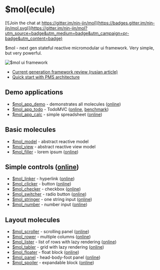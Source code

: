 # $mol(ecule)

[![Join the chat at https://gitter.im/nin-jin/mol](https://badges.gitter.im/nin-jin/mol.svg)](https://gitter.im/nin-jin/mol?utm_source=badge&utm_medium=badge&utm_campaign=pr-badge&utm_content=badge)

$mol - next gen stateful reactive micromodular ui framework. Very simple, but very powerful.

![$mol ui framework](mol.jpg)

* [Current generation framework review (rusian article)](https://habrahabr.ru/post/276747/)
* [Quick start with PMS architecture](https://github.com/nin-jin/pms-stub)

## Demo applications

 * [$mol_app_demo](app/demo) - demonstrates all molecules ([online](http://nin-jin.github.io/mol/))
 * [$mol_app_todo](app/todo) - TodoMVC ([online](http://nin-jin.github.io/mol/#!screen=mol_app_todo), [benchmark](https://github.com/nin-jin/todomvc/tree/master/benchmark))
 * [$mol_app_calc](app/calc) - simple spreadsheet ([online](http://nin-jin.github.io/calc/))

## Basic molecules

 * [$mol_model](model) - abstract reactive model
 * [$mol_view](view) - abstract reactive view model 
 * [$mol_filler](filler) - lorem ipsum ([online](http://nin-jin.github.io/mol/#!screen=mol_filler))

## Simple controls ([online](http://nin-jin.github.io/mol/#!screen=mol_controls_demo))

 * [$mol_linker](linker) - hyperlink ([online](http://nin-jin.github.io/mol/#!screen=mol_linker_demo))
 * [$mol_clicker](clicker) - button ([online](http://nin-jin.github.io/mol/#!screen=mol_clicker_demo))
 * [$mol_checker](checker) - checkbox ([online](http://nin-jin.github.io/mol/#!screen=mol_checker_demo))
 * [$mol_switcher](switcher) - radio button ([online](http://nin-jin.github.io/mol/#!screen=mol_switcher_demo))
 * [$mol_stringer](stringer) - one string input ([online](http://nin-jin.github.io/mol/#!screen=mol_stringer_demo))
 * [$mol_number](number) - number input ([online](http://nin-jin.github.io/mol/#!screen=mol_number_demo))

## Layout molecules

 * [$mol_scroller](scroller) - scrolling panel ([online](http://nin-jin.github.io/mol/#!screen=mol_scroller_demo))
 * [$mol_rower](rower) - multiple columns ([online](http://nin-jin.github.io/mol/#!screen=mol_scroller_demo))
 * [$mol_lister](lister) - list of rows with lazy rendering ([online](http://nin-jin.github.io/mol/#!screen=mol_tabler_demo))
 * [$mol_tabler](tabler) - grid with lazy rendering ([online](http://nin-jin.github.io/mol/#!screen=mol_tabler_demo))
 * [$mol_floater](floater) - float block ([online](http://nin-jin.github.io/mol/#!screen=mol_tabler_demo))
 * [$mol_panel](panel) - head-body-foot panel ([online](http://nin-jin.github.io/mol/#!screen=mol_panel_demo))
 * [$mol_spoiler](spoiler) - expandable block ([online](http://nin-jin.github.io/mol/#!screen=mol_spoiler_demo))
